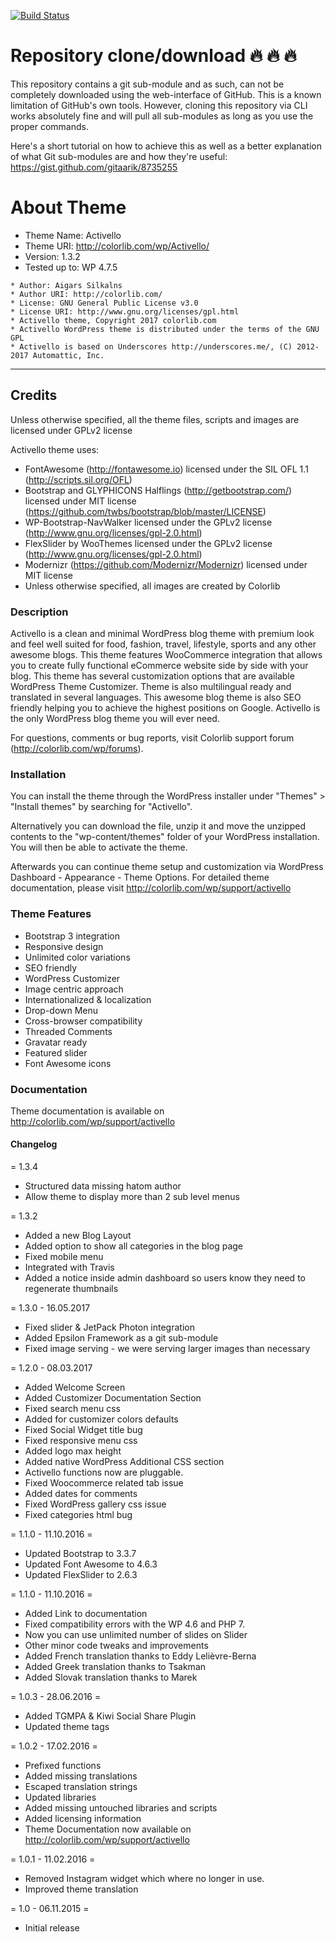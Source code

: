 [![Build Status](https://travis-ci.org/MachoThemes/Activello.svg?branch=master)](https://travis-ci.org/MachoThemes/Activello)

# Repository clone/download :fire: :fire: :fire:

This repository contains a git sub-module and as such, can not be completely downloaded using the web-interface of GitHub. This is a known limitation of GitHub's own tools. However, cloning this repository via CLI works absolutely fine and will pull all sub-modules as long as you use the proper commands. 

Here's a short tutorial on how to achieve this as well as a better explanation of what Git sub-modules are and how they're useful: https://gist.github.com/gitaarik/8735255


# About Theme 

* Theme Name: Activello
* Theme URI: http://colorlib.com/wp/Activello/
* Version: 1.3.2
* Tested up to: WP 4.7.5

```
* Author: Aigars Silkalns
* Author URI: http://colorlib.com/
* License: GNU General Public License v3.0
* License URI: http://www.gnu.org/licenses/gpl.html
* Activello theme, Copyright 2017 colorlib.com 
* Activello WordPress theme is distributed under the terms of the GNU GPL 
* Activello is based on Underscores http://underscores.me/, (C) 2012-2017 Automattic, Inc. 
```

---

## Credits 
Unless otherwise specified, all the theme files, scripts and images are licensed under GPLv2 license

Activello theme uses:
* FontAwesome (http://fontawesome.io) licensed under the SIL OFL 1.1 (http://scripts.sil.org/OFL)
* Bootstrap and GLYPHICONS Halflings (http://getbootstrap.com/) licensed under MIT license (https://github.com/twbs/bootstrap/blob/master/LICENSE)
* WP-Bootstrap-NavWalker licensed under the GPLv2 license (http://www.gnu.org/licenses/gpl-2.0.html)
* FlexSlider by WooThemes licensed under the GPLv2 license (http://www.gnu.org/licenses/gpl-2.0.html)
* Modernizr (https://github.com/Modernizr/Modernizr) licensed under MIT license
* Unless otherwise specified, all images are created by Colorlib

### Description 

Activello is a clean and minimal WordPress blog theme with premium look and feel well suited for food, fashion, travel, lifestyle, sports and any other awesome blogs. This theme features WooCommerce integration that allows you to create fully functional eCommerce website side by side with your blog. This theme has several customization options that are available WordPress Theme Customizer. Theme is also multilingual ready and translated in several languages. This awesome blog theme is also SEO friendly helping you to achieve the highest positions on Google. Activello is the only WordPress blog theme you will ever need.

For questions, comments or bug reports, visit Colorlib support forum (http://colorlib.com/wp/forums).

### Installation 

You can install the theme through the WordPress installer under "Themes" > "Install themes" by searching for "Activello".

Alternatively you can download the file, unzip it and move the unzipped contents to the "wp-content/themes" folder of your WordPress installation. You will then be able to activate the theme.

Afterwards you can continue theme setup and customization via WordPress Dashboard - Appearance - Theme Options. For detailed theme documentation, please visit http://colorlib.com/wp/support/activello

### Theme Features 

* Bootstrap 3 integration
* Responsive design
* Unlimited color variations
* SEO friendly
* WordPress Customizer
* Image centric approach
* Internationalized & localization
* Drop-down Menu
* Cross-browser compatibility
* Threaded Comments
* Gravatar ready
* Featured slider
* Font Awesome icons

### Documentation 

Theme documentation is available on http://colorlib.com/wp/support/activello

#### Changelog

= 1.3.4
* Structured data missing hatom author
* Allow theme to display more than 2 sub level menus

= 1.3.2
* Added a new Blog Layout
* Added option to show all categories in the blog page
* Fixed mobile menu
* Integrated with Travis
* Added a notice inside admin dashboard so users know they need to regenerate thumbnails

= 1.3.0 - 16.05.2017 

* Fixed slider & JetPack Photon integration
* Added Epsilon Framework as a git sub-module
* Fixed image serving - we were serving larger images than necessary

= 1.2.0 - 08.03.2017

* Added Welcome Screen
* Added Customizer Documentation Section
* Fixed search menu css
* Added for customizer colors defaults
* Fixed Social Widget title bug
* Fixed responsive menu css
* Added logo max height
* Added native WordPress Additional CSS section
* Activello functions now are pluggable.
* Fixed Woocommerce related tab issue
* Added dates for comments
* Fixed WordPress gallery css issue
* Fixed categories html bug

= 1.1.0 - 11.10.2016 =

* Updated Bootstrap to 3.3.7
* Updated Font Awesome to 4.6.3
* Updated FlexSlider to 2.6.3

= 1.1.0 - 11.10.2016 =

* Added Link to documentation
* Fixed compatibility errors with the WP 4.6 and PHP 7.
* Now you can use unlimited number of slides on Slider
* Other minor code tweaks and improvements
* Added French translation thanks to Eddy Lelièvre-Berna
* Added Greek translation thanks to Tsakman
* Added Slovak translation thanks to Marek

= 1.0.3 - 28.06.2016 =

* Added TGMPA & Kiwi Social Share Plugin
* Updated theme tags

= 1.0.2 - 17.02.2016 =

* Prefixed functions
* Added missing translations
* Escaped translation strings
* Updated libraries
* Added missing untouched libraries and scripts
* Added licensing information
* Theme Documentation now available on http://colorlib.com/wp/support/activello

= 1.0.1 - 11.02.2016 =

* Removed Instagram widget which where no longer in use.
* Improved theme translation

= 1.0 - 06.11.2015 =

* Initial release
